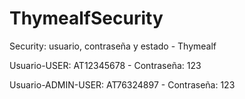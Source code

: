 # ThymealfSecurity
Security: usuario, contraseña y estado - Thymealf

Usuario-USER: AT12345678 - Contraseña: 123

Usuario-ADMIN-USER: AT76324897 - Contraseña: 123
